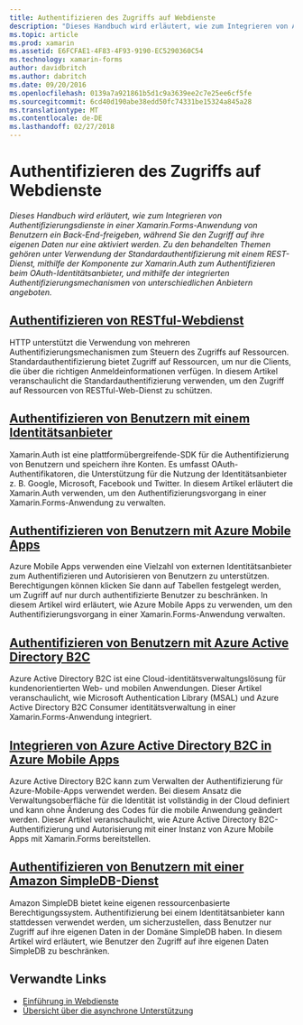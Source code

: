 ```yaml
---
title: Authentifizieren des Zugriffs auf Webdienste
description: "Dieses Handbuch wird erläutert, wie zum Integrieren von Authentifizierungsdienste in einer Xamarin.Forms-Anwendung von Benutzern ein Back-End-freigeben, während Sie den Zugriff auf ihre eigenen Daten nur eine aktiviert werden. Zu den behandelten Themen gehören unter Verwendung der Standardauthentifizierung mit einem REST-Dienst, mithilfe der Komponente zur Xamarin.Auth zum Authentifizieren beim OAuth-Identitätsanbieter, und mithilfe der integrierten Authentifizierungsmechanismen von unterschiedlichen Anbietern angeboten."
ms.topic: article
ms.prod: xamarin
ms.assetid: E6FCFAE1-4F83-4F93-9190-EC5290360C54
ms.technology: xamarin-forms
author: davidbritch
ms.author: dabritch
ms.date: 09/20/2016
ms.openlocfilehash: 0139a7a921861b5d1c9a3639ee2c7e25ee6cf5fe
ms.sourcegitcommit: 6cd40d190abe38edd50fc74331be15324a845a28
ms.translationtype: MT
ms.contentlocale: de-DE
ms.lasthandoff: 02/27/2018
---
```

# <a name="authenticating-access-to-web-services"></a>Authentifizieren des Zugriffs auf Webdienste

_Dieses Handbuch wird erläutert, wie zum Integrieren von Authentifizierungsdienste in einer Xamarin.Forms-Anwendung von Benutzern ein Back-End-freigeben, während Sie den Zugriff auf ihre eigenen Daten nur eine aktiviert werden. Zu den behandelten Themen gehören unter Verwendung der Standardauthentifizierung mit einem REST-Dienst, mithilfe der Komponente zur Xamarin.Auth zum Authentifizieren beim OAuth-Identitätsanbieter, und mithilfe der integrierten Authentifizierungsmechanismen von unterschiedlichen Anbietern angeboten._

## <a name="authenticating-a-restful-web-servicerestmd"></a>[Authentifizieren von RESTful-Webdienst](rest.md)

HTTP unterstützt die Verwendung von mehreren Authentifizierungsmechanismen zum Steuern des Zugriffs auf Ressourcen. Standardauthentifizierung bietet Zugriff auf Ressourcen, um nur die Clients, die über die richtigen Anmeldeinformationen verfügen. In diesem Artikel veranschaulicht die Standardauthentifizierung verwenden, um den Zugriff auf Ressourcen von RESTful-Web-Dienst zu schützen.

## <a name="authenticating-users-with-an-identity-provideroauthmd"></a>[Authentifizieren von Benutzern mit einem Identitätsanbieter](oauth.md)

Xamarin.Auth ist eine plattformübergreifende-SDK für die Authentifizierung von Benutzern und speichern ihre Konten. Es umfasst OAuth-Authentifikatoren, die Unterstützung für die Nutzung der Identitätsanbieter z. B. Google, Microsoft, Facebook und Twitter. In diesem Artikel erläutert die Xamarin.Auth verwenden, um den Authentifizierungsvorgang in einer Xamarin.Forms-Anwendung zu verwalten.

## <a name="authenticating-users-with-azure-mobile-appsazuremd"></a>[Authentifizieren von Benutzern mit Azure Mobile Apps](azure.md)

Azure Mobile Apps verwenden eine Vielzahl von externen Identitätsanbieter zum Authentifizieren und Autorisieren von Benutzern zu unterstützen. Berechtigungen können klicken Sie dann auf Tabellen festgelegt werden, um Zugriff auf nur durch authentifizierte Benutzer zu beschränken. In diesem Artikel wird erläutert, wie Azure Mobile Apps zu verwenden, um den Authentifizierungsvorgang in einer Xamarin.Forms-Anwendung verwalten.

## <a name="authenticating-users-with-azure-active-directory-b2cazure-ad-b2cmd"></a>[Authentifizieren von Benutzern mit Azure Active Directory B2C](azure-ad-b2c.md)

Azure Active Directory B2C ist eine Cloud-identitätsverwaltungslösung für kundenorientierten Web- und mobilen Anwendungen. Dieser Artikel veranschaulicht, wie Microsoft Authentication Library (MSAL) und Azure Active Directory B2C Consumer identitätsverwaltung in einer Xamarin.Forms-Anwendung integriert.

## <a name="integrating-azure-active-directory-b2c-with-azure-mobile-appsazure-ad-b2c-mobile-appmd"></a>[Integrieren von Azure Active Directory B2C in Azure Mobile Apps](azure-ad-b2c-mobile-app.md)

Azure Active Directory B2C kann zum Verwalten der Authentifizierung für Azure-Mobile-Apps verwendet werden. Bei diesem Ansatz die Verwaltungsoberfläche für die Identität ist vollständig in der Cloud definiert und kann ohne Änderung des Codes für die mobile Anwendung geändert werden. Dieser Artikel veranschaulicht, wie Azure Active Directory B2C-Authentifizierung und Autorisierung mit einer Instanz von Azure Mobile Apps mit Xamarin.Forms bereitstellen.

## <a name="authenticating-users-with-an-amazon-simpledb-serviceawsmd"></a>[Authentifizieren von Benutzern mit einer Amazon SimpleDB-Dienst](aws.md)

Amazon SimpleDB bietet keine eigenen ressourcenbasierte Berechtigungssystem. Authentifizierung bei einem Identitätsanbieter kann stattdessen verwendet werden, um sicherzustellen, dass Benutzer nur Zugriff auf ihre eigenen Daten in der Domäne SimpleDB haben. In diesem Artikel wird erläutert, wie Benutzer den Zugriff auf ihre eigenen Daten SimpleDB zu beschränken.


## <a name="related-links"></a>Verwandte Links

- [Einführung in Webdienste](~/cross-platform/data-cloud/web-services/index.md)
- [Übersicht über die asynchrone Unterstützung](~/cross-platform/platform/async.md)
